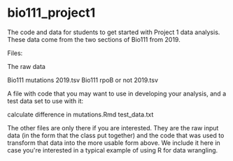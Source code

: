 # bio111_project1
The code and data for students to get started with Project 1 data analysis.
These data come from the two sections of Bio111 from 2019.

Files:

The raw data 

Bio111 mutations 2019.tsv
Bio111 rpoB or not 2019.tsv

A file with code that you may want to use in developing your analysis, and a test data set to use with it:

calculate difference in mutations.Rmd
test_data.txt

The other files are only there if you are interested. They are the raw input data (in the form that the class put together) and the code that was used to transform that data into the more usable form above. We include it here in case you're interested in a typical example of using R for data wrangling.